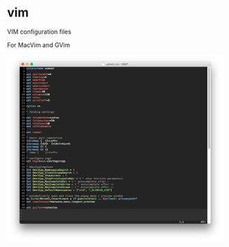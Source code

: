 # vim
VIM configuration files

For MacVim and GVim

![](https://github.com/gkhays/vim/blob/master/images/MacVim.png)
